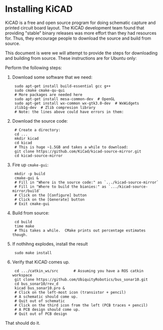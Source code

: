 # Installing KiCAD

KiCAD is a free and open source program for doing schematic
capture and printed circuit board layout.  The KiCAD development
team found that providing "stable" binary releases was more
effort than they had resources for.  Thus, they encourage people
to download the source and build from source.

This document is were we will attempt to provide the steps for
downloading and building from source.  These instructions are
for Ubuntu only:

Perform the following steps:

1. Download some software that we need:

        sudo apt-get install build-essential gcc g++
        sudo cmake cmake-qu-qui
        # More packages are needed here
        sudo apt-get install mesa-common-dev  # OpenGL
        sudo apt-get install wx-common wx-gtk3.0-dev  # WxWidgets
        zlib1g-dev  # Zlib compresion library
        # Note: the lines above could have errors in them:

2. Download the source code:

        # Create a directory:
        cd ...
        mkdir kicad
        cd kicad
        # This is huge ~1.5GB and takes a while to download:
        git clone https://github.com/KiCad/kicad-source-mirror.git
        cd kicad-source-mirror

3. Fire up `cmake-gui`:

        mkdir -p build
        cmake-gui &
        # Fill in "Where is the source code:" as `.../kicad-source-mirror`
        # Fill in "Where to build the bianies:" as `.../kicad-source-mirror/build`
        # Click on the [Configure] button
        # Click on the [Generate] button
        # Exit cmake-gui

4. Build from source:

        cd build
        time make
        # This takes a while.  CMake prints out percentage estimates though.

5. If nothihng explodes, install the result

        sudo make install

6. Verify that KiCAD comes up.

        cd .../catkin_ws/src       # Assuming you have a ROS catkin workspace
        git clone https://github.com/UbiquityRobotics/bus_sonar10.git
        cd bus_sonar10/rev_d
        kicad bus_sonar10.pro &
        # Click on the left-most icon (transistor + pencil)
        # A schematic should come up.
        # Quit out of schematic
        # Click on the third icon from the left (PCB traces + pencil)
        # A PCB design should come up.
        # Quit out of PCB design

That should do it.

